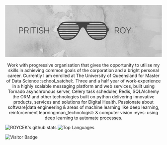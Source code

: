 <a href="https://pritishroy.technology"><img src="https://github.com/roycek7/PRITISH-ROY/blob/master/images/header.png" width="1000"></a>
<p align="center">Work with progressive organisation that gives the opportunity to utilise my skills in achieving common goals of the corporation and a bright personal career. Currently I am enrolled at The University of Queensland for Master of Data Science :school_satchel:. Three and a half year of work-experience in a highly scalable messaging platform and web services, built using Tornado asynchronous server, Celery task scheduler, Redis, SQLAlchemy the ORM and other technologies built on python delivering innovative products, services and solutions for Digital Health. Passionate about software|data engineering & areas of machine learning like deep learning, reinforcement learning:man_technologist: & computer vision :eyes: using deep learning to automate processes.
</p>

![ROYCEK's github stats](https://github-readme-stats.vercel.app/api?username=roycek7&show_icons=true&title_color=fff&icon_color=79ff97&text_color=9f9f9f&bg_color=151515)
![Top Languages](https://github-readme-stats.vercel.app/api/top-langs/?username=roycek7&hide=TeX&layout=compact)

![Visitor Badge](https://visitor-badge.laobi.icu/badge?page_id=roycek7.roycek7)
